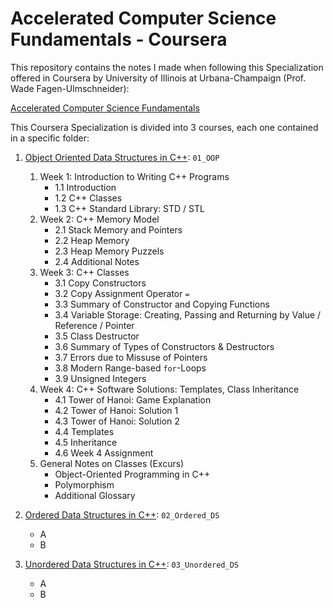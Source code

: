 # Accelerated Computer Science Fundamentals - Coursera

This repository contains the notes I made when following this Specialization offered in Coursera by University of Illinois at Urbana-Champaign (Prof. Wade Fagen-Ulmschneider):

[Accelerated Computer Science Fundamentals](https://www.coursera.org/specializations/cs-fundamentals)

This Coursera Specialization is divided into 3 courses, each one contained in a specific folder:

1. [Object Oriented Data Structures in C++](https://www.coursera.org/learn/cs-fundamentals-1?specialization=cs-fundamentals): `01_OOP`

    1. Week 1: Introduction to Writing C++ Programs
       - 1.1 Introduction
       - 1.2 C++ Classes
       - 1.3 C++ Standard Library: STD / STL
    2. Week 2: C++ Memory Model
       - 2.1 Stack Memory and Pointers
       - 2.2 Heap Memory
       - 2.3 Heap Memory Puzzels
       - 2.4 Additional Notes
    3. Week 3: C++ Classes
       - 3.1 Copy Constructors
       - 3.2 Copy Assignment Operator `=`
       - 3.3 Summary of Constructor and Copying Functions
       - 3.4 Variable Storage: Creating, Passing and Returning by Value / Reference / Pointer
       - 3.5 Class Destructor
       - 3.6 Summary of Types of Constructors & Destructors
       - 3.7 Errors due to Missuse of Pointers
       - 3.8 Modern Range-based `for`-Loops
       - 3.9 Unsigned Integers
    4. Week 4: C++ Software Solutions: Templates, Class Inheritance
       - 4.1 Tower of Hanoi: Game Explanation
       - 4.2 Tower of Hanoi: Solution 1
       - 4.3 Tower of Hanoi: Solution 2
       - 4.4 Templates
       - 4.5 Inheritance
       - 4.6 Week 4 Assignment
    5. General Notes on Classes (Excurs)
       - Object-Oriented Programming in C++
       - Polymorphism
       - Additional Glossary

2. [Ordered Data Structures in C++](https://www.coursera.org/learn/cs-fundamentals-2?specialization=cs-fundamentals): `02_Ordered_DS`

    - A
    - B

3. [Unordered Data Structures in C++](https://www.coursera.org/learn/cs-fundamentals-3?specialization=cs-fundamentals): `03_Unordered_DS`

    - A
    - B
